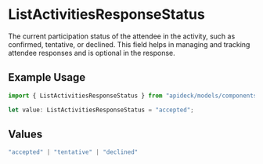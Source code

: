 # ListActivitiesResponseStatus

The current participation status of the attendee in the activity, such as confirmed, tentative, or declined. This field helps in managing and tracking attendee responses and is optional in the response.

## Example Usage

```typescript
import { ListActivitiesResponseStatus } from "apideck/models/components";

let value: ListActivitiesResponseStatus = "accepted";
```

## Values

```typescript
"accepted" | "tentative" | "declined"
```